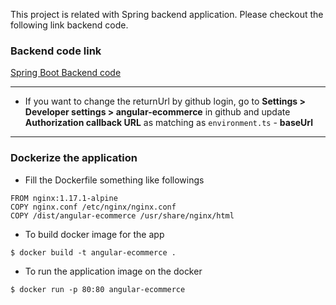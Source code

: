 This project is related with Spring backend application.
Please checkout the following link backend code.

### Backend code link
[Spring Boot Backend code](https://github.com/allthatjava/spring-boot-ecommerce)
___


* If you want to change the returnUrl by github login, go to __Settings > Developer settings > angular-ecommerce__ in github and update __Authorization callback URL__ as matching as `environment.ts` - __baseUrl__
---

### Dockerize the application
* Fill the Dockerfile something like followings
```
FROM nginx:1.17.1-alpine
COPY nginx.conf /etc/nginx/nginx.conf
COPY /dist/angular-ecommerce /usr/share/nginx/html
```

* To build docker image for the app
```
$ docker build -t angular-ecommerce .
 ```

* To run the application image on the docker
```
$ docker run -p 80:80 angular-ecommerce
```
